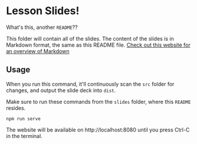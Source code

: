 # Lesson Slides!

What's this, another `README`??

This folder will contain all of the slides. The content of the slides is
in Markdown format, the same as this README file. [Check out this
website for an overview of
Markdown](https://www.markdownguide.org/basic-syntax/)

## Usage

When you run this command, it'll continuously scan the `src` folder for
changes, and output the slide deck into `dist`.

Make sure to run these commands from the `slides` folder, where this
`README` resides.

```
npm run serve
```

The website will be available on http://localhost:8080 until you press
Ctrl-C in the terminal.
